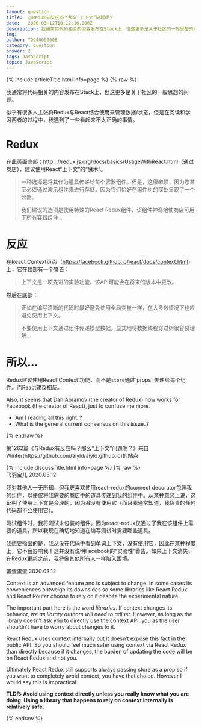 ```yaml
---
layout: question
title:  与Redux有反应吗？那么“上下文”问题呢？
date:   2020-03-12T10:12:16.000Z
description: 我通常将代码相关的内容发布在Stack上，但这更多是关于社区的一般思想的问题。似乎有很多人主张将Redux与React结合使用来管理数据/状态，但是在...
img: 
author: YOC40059608
category: question
answer: 2
tags: JavaScript
topic: JavaScript
---
```

<div class="article-root">
  <div class="article">
    {% include articleTitle.html info=page %}
    {% raw %}
    <div class="article-content"><p><font style="vertical-align: inherit;"><font style="vertical-align: inherit;">我通常将代码相关的内容发布在Stack上，但这更多是关于社区的一般思想的问题。</font></font></p>

<p><font style="vertical-align: inherit;"><font style="vertical-align: inherit;">似乎有很多人主张将Redux与React结合使用来管理数据/状态，但是在阅读和学习两者的过程中，我遇到了一些看起来不太正确的事情。</font></font></p>

<h1><font style="vertical-align: inherit;"><font style="vertical-align: inherit;">Redux</font></font></h1>

<p><font style="vertical-align: inherit;"><font style="vertical-align: inherit;">在此页面底部：</font></font><a href="http://redux.js.org/docs/basics/UsageWithReact.html"><font style="vertical-align: inherit;"><font style="vertical-align: inherit;">http</font></font></a><font style="vertical-align: inherit;"><font style="vertical-align: inherit;"> : </font><a href="http://redux.js.org/docs/basics/UsageWithReact.html"><font style="vertical-align: inherit;">//redux.js.org/docs/basics/UsageWithReact.html</font></a><font style="vertical-align: inherit;">（通过商店），建议使用React“上下文”的“魔术”。</font></font></p>

<blockquote>
  <p><font style="vertical-align: inherit;"><font style="vertical-align: inherit;">一种选择是将其作为道具传递给每个容器组件。</font><font style="vertical-align: inherit;">但是，这很麻烦，因为您甚至必须通过演示组件来进行存储，因为它们恰好在组件树的深处呈现了一个容器。</font></font></p>
  
  <p><font style="vertical-align: inherit;"><font style="vertical-align: inherit;">我们建议的选项是使用特殊的React Redux组件，该组件神奇地使商店可用于所有容器组件...</font></font></p>
</blockquote>

<h1><font style="vertical-align: inherit;"><font style="vertical-align: inherit;">反应</font></font></h1>

<p><font style="vertical-align: inherit;"><font style="vertical-align: inherit;">在React Context页面（</font></font><a href="https://facebook.github.io/react/docs/context.html"><font style="vertical-align: inherit;"><font style="vertical-align: inherit;">https://facebook.github.io/react/docs/context.html</font></font></a><font style="vertical-align: inherit;"><font style="vertical-align: inherit;">）上，它在顶部有一个警告：</font></font></p>

<blockquote>
  <p><font style="vertical-align: inherit;"><font style="vertical-align: inherit;">上下文是一项先进的实验功能。</font><font style="vertical-align: inherit;">该API可能会在将来的版本中更改。</font></font></p>
</blockquote>

<p><font style="vertical-align: inherit;"><font style="vertical-align: inherit;">然后在底部：</font></font></p>

<blockquote>
  <p><font style="vertical-align: inherit;"><font style="vertical-align: inherit;">正如在编写清晰的代码时最好避免使用全局变量一样，在大多数情况下也应避免使用上下文。</font></font></p>
  
  <p><font style="vertical-align: inherit;"><font style="vertical-align: inherit;">不要使用上下文通过组件传递模型数据。</font><font style="vertical-align: inherit;">显式地将数据线程穿过树很容易理解...</font></font></p>
</blockquote>

<h1><font style="vertical-align: inherit;"><font style="vertical-align: inherit;">所以...</font></font></h1>

<p><font style="vertical-align: inherit;"><font style="vertical-align: inherit;">Redux建议使用React'Context'功能，而不是</font></font><code>store</code><font style="vertical-align: inherit;"><font style="vertical-align: inherit;">通过'props' </font><font style="vertical-align: inherit;">传递</font><font style="vertical-align: inherit;">给每个组件。</font><font style="vertical-align: inherit;">而React建议相反。</font></font></p>

<p>Also, it seems that Dan Abramov (the creator of Redux) now works for Facebook (the creator of React), just to confuse me more.</p>

<ul>
<li>Am I reading all this right..?</li>
<li>What is the general current consensus on this issue..?</li>
</ul></div>
    {% endraw %}
  </div>
  <p class="winter_mark">第1262篇《与Redux有反应吗？那么“上下文”问题呢？》来自Winter(https://github.com/aiyld/aiyld.github.io)的站点</p>
  <div class="discuss-wrapper">
    {% include discussTitle.html info=page %}
    {% raw %}
    <div class="discuss-list">
    <div class="discuss-item">
        <div class="discuss-parent">
          <div class="discuss-meta">
            <span class="discuss-user">飞羽宝儿</span>
            <span class="discuss-time">2020.03.12</span>
          </div>
          <div class="discuss-comment"><p><font style="vertical-align: inherit;"><font style="vertical-align: inherit;">我对其他人一无所知，但我更喜欢使用react-redux的connect decorator包装我的组件，以便仅将我需要的商店中的道具传递到我的组件中。</font><font style="vertical-align: inherit;">从某种意义上说，这证明了使用上下文是合理的，因为</font></font><em><font style="vertical-align: inherit;"><font style="vertical-align: inherit;">我</font></font></em><font style="vertical-align: inherit;"><font style="vertical-align: inherit;">没有使用它（而且我通常知道，我负责的任何代码都不会使用它）。</font></font></p>

<p><font style="vertical-align: inherit;"><font style="vertical-align: inherit;">测试组件时，我将测试未包装的组件。</font><font style="vertical-align: inherit;">因为react-redux仅通过了我在该组件上需要的道具，所以我现在确切地知道在编写测试时需要哪些道具。</font></font></p>

<p><font style="vertical-align: inherit;"><font style="vertical-align: inherit;">我想要指出的是，我从没在代码中看到单词上下文，没有使用它，因此在某种程度上，它不会影响我！</font><font style="vertical-align: inherit;">这并没有说明Facebook的“实验性”警告。如果上下文消失，在Redux更新之前，我将像其他所有人一样陷入困境。</font></font></p></div>
        </div></div><div class="discuss-item">
        <div class="discuss-parent">
          <div class="discuss-meta">
            <span class="discuss-user">蛋蛋蛋蛋</span>
            <span class="discuss-time">2020.03.12</span>
          </div>
          <div class="discuss-comment"><p>Context is an advanced feature and is subject to change. In some cases its conveniences outweigh its downsides so some libraries like React Redux and React Router choose to rely on it despite the experimental nature.</p>

<p>The important part here is the word <em>libraries</em>. If context changes its behavior, <em>we as library authors will need to adjust</em>. However, as long as the library doesn’t ask you to directly use the context API, you as the user shouldn’t have to worry about changes to it.</p>

<p>React Redux uses context internally but it doesn’t expose this fact in the public API. So you should feel much safer using context via React Redux than directly because if it changes, the burden of updating the code will be on React Redux and not you.</p>

<p>Ultimately React Redux still supports always passing store as a prop so if you want to completely avoid context, you have that choice. However I would say this is impractical.</p>

<p><strong>TLDR: Avoid using context directly unless you really know what you are doing. Using a library that happens to rely on context internally is relatively safe.</strong></p></div>
        </div></div>
    </div>
    {% endraw %}
  </div>
<div>
